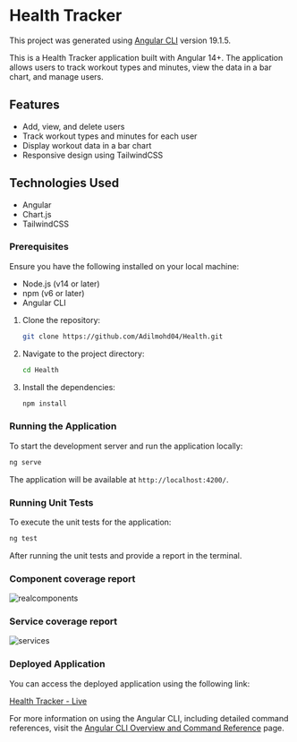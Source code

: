 # Health Tracker

This project was generated using [Angular CLI](https://github.com/angular/angular-cli) version 19.1.5.

This is a Health Tracker application built with Angular 14+. The application allows users to track workout types and minutes, view the data in a bar chart, and manage users.

## Features

- Add, view, and delete users
- Track workout types and minutes for each user
- Display workout data in a bar chart
- Responsive design using TailwindCSS

## Technologies Used

- Angular
- Chart.js
- TailwindCSS


### Prerequisites

Ensure you have the following installed on your local machine:

- Node.js (v14 or later)
- npm (v6 or later)
- Angular CLI 


1. Clone the repository:

   ```bash
   git clone https://github.com/Adilmohd04/Health.git
   ```

2. Navigate to the project directory:

   ```bash
   cd Health
   ```

3. Install the dependencies:

   ```bash
   npm install
   ```

### Running the Application

To start the development server and run the application locally:

```bash
ng serve
```

The application will be available at `http://localhost:4200/`.

### Running Unit Tests

To execute the unit tests for the application:

```bash
ng test
```

After running the unit tests and provide a report in the terminal.

### Component coverage report
![realcomponents](https://github.com/user-attachments/assets/552aa859-664c-42f0-a7cc-51bc193f8b50)

### Service coverage report
![services](https://github.com/user-attachments/assets/e4214f4f-8659-435a-b24d-75faeb5e6ebb)

### Deployed Application
You can access the deployed application using the following link:

[Health  Tracker - Live](https://health-psi.vercel.app/)

For more information on using the Angular CLI, including detailed command references, visit the [Angular CLI Overview and Command Reference](https://angular.dev/tools/cli) page.
